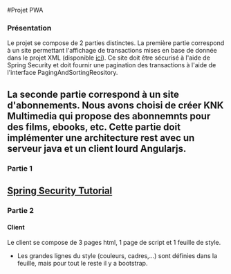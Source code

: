 #Projet PWA

### Présentation
Le projet se compose de 2 parties distinctes.
La première partie correspond à un site permettant l'affichage de transactions mises en base de donnée dans le projet XML (disponible [ici](https://github.com/kaldoran/PWA_XML_Banque)). Ce site doit être sécurisé à l'aide de Spring Security et doit fournir une pagination des transactions à l'aide de l'interface PagingAndSortingReository.

La seconde partie correspond à un site d'abonnements. Nous avons choisi de créer KNK Multimedia qui propose des abonnemnts pour des films, ebooks, etc. Cette partie doit implémenter une architecture rest avec un serveur java et un client lourd Angularjs.
----------------------------------------------------------------------------------------------------------
### Partie 1
[Spring Security Tutorial](http://www.mkyong.com/tutorials/spring-security-tutorials/)
-----------------------------------------------------------------------------------------------------------
### Partie 2

#### Client
Le client se compose de 3 pages html, 1 page de script et 1 feuille de style.
+ Les grandes lignes du style (couleurs, cadres,...) sont définies dans la feuille, mais pour tout le reste il y a bootstrap.
